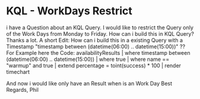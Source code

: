
# KQL - WorkDays Restrict

i have a Question about an KQL Query.
I would like to restrict the Query only of the Work Days from Monday to Friday.
How can i build this in KQL Query?
Thanks a lot.
A short Edit:
How can i build this in a existing Query with a Timestamp "timestamp between (datetime(06:00) .. datetime(15:00))" ??
For Example here the Code:
availabilityResults
| where timestamp between (datetime(06:00) .. datetime(15:00))
| where true
| where name == "warmup" and true
| extend percentage = toint(success) * 100
| render timechart

And now i would like only have an Result when is an Work Day
Best Regards,
Phil

        